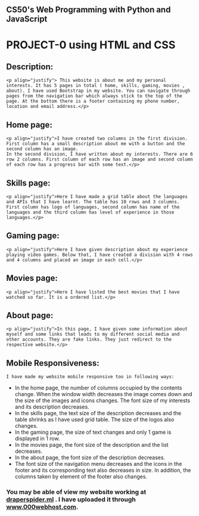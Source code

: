 ## CS50's Web Programming with Python and JavaScript

# PROJECT-0 using HTML and CSS

## Description:
	<p align="justify"> This website is about me and my personal interests. It has 5 pages in total ( home, skills, gaming, movies , about). I have used Bootstrap in my website. You can navigate through pages from the navigation bar which always stick to the top of the page. At the bottom there is a footer containing my phone number, location and email address.</p>

## Home page:
	<p align="justify">I have created two columns in the first division. First column has a small description about me with a button and the second column has an image.
	In the second division, I have written about my interests. There are 6 row 2 columns. First column of each row has an image and second column of each row has a progress bar with some text.</p>

## Skills page:
	<p align="justify">Here I have made a grid table about the languages and APIs that I have learnt. The table has 10 rows and 3 columns. First column has logo of languages, second column has name of the languages and the third column has level of experience in those languages.</p>

## Gaming page:
	<p align="justify">Here I have given description about my experience playing video games. Below that, I have created a division with 4 rows and 4 columns and placed an image in each cell.</p>

## Movies page:
	<p align="justify">Here I have listed the best movies that I have watched so far. It is a ordered list.</p>

## About page:
	<p align="justify">In this page, I have given some information about myself and some links that leads to my different social media and other accounts. They are fake links. They just redirect to the respective website.</p>


## Mobile Responsiveness:
	I have made my website mobile responsive too in following ways:

*	In the home page, the number of columns occupied by the contents change. When the window width decreases the image comes down and the size of the images and icons changes. The font size of my interests and its description decreases.
*	In the skills page, the text size of the description decreases and the table shrinks as I have used grid table. The size of the logos also changes.
*	In the gaming page, the size of text changes and only 1 game is displayed in 1 row.
*	In the movies page, the font size of the description and the list decreases.
*	In the about page, the font size of the description decreases.
*	The font size of the navigation menu decreases and the icons in the footer and its corresponding text also decreases in size. In addition, the columns taken by element of the footer also changes.


### You may be able of view my website working at [draperspider.ml](www.draperspider.ml) . I have uploaded it through www.000webhost.com.
